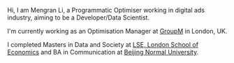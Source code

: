 Hi, I am Mengran Li, a Programmatic Optimiser working in digital ads industry, aiming to be a Developer/Data Scientist. 

I'm currently working as an Optimisation Manager at [GroupM](https://www.groupm.com/) in London, UK.

I completed Masters in Data and Society at [LSE, London School of Economics](https://www.lse.ac.uk/study-at-lse/Graduate/degree-programmes-2021/MSc-Media-and-Communications-Data-and-Society) and BA in Communication at [Beijing Normal University](https://en.wikipedia.org/wiki/Beijing_Normal_University).

<!--
[comment]: <> (##### [My PL Spectrum &#40;WIP 🚧&#41;]&#40;https://huangxuan.me/2020/05/05/pl-chart/&#41;)

[comment]: <> (I made a chart to visualize my experiences and interests on some of the programming languages. I know. I know this is always contraversial. But it's just something quite self-entertaining to do. So bare with me and have fun reading that!)

[comment]: <> (##### Appearence)

[comment]: <> (- [Upgrading to Progressive Web Apps][9] · [JSConf China Shanghai 2017]&#40;http://2017.jsconf.cn/&#41;)

[comment]: <> (- Building Progressive Web Apps · [CSDI Guangzhou 2017]&#40;http://www.csdisummit.com/&#41;)

[comment]: <> (- The State of Progressive Web App · GDG IO Redux Beijing 2017)

[comment]: <> (- PWA Rehashing · Baidu HQ Beijing 2017)

[comment]: <> (- [Service Worker 101][5] · GDG DevFest Beijing 2016)

[comment]: <> (- [Progressive Web Apps][4] · QCon Shanghai 2016)

[comment]: <> (- Progressive Web App in my POV · GDG IO Redux Beijing 2016)

[comment]: <> (- [CSS Still Sucks 2015][2] · 2015)

[comment]: <> (- [JavaScript Modularization Journey][1] · 2015)

[comment]: <> ([1]: //huangxuan.me/2015/07/09/js-module-7day/)

[comment]: <> ([2]: //huangxuan.me/2015/12/28/css-sucks-2015/)

[comment]: <> ([3]: //huangxuan.me/2016/06/05/pwa-in-my-pov/)

[comment]: <> ([4]: //huangxuan.me/2016/10/20/pwa-qcon2016/)

[comment]: <> ([5]: //huangxuan.me/2016/11/20/sw-101-gdgdf/)

[comment]: <> ([6]: https://yanshuo.io/assets/player/?deck=58ac8598b123db0067292f92 "PWA Rehashing")

[comment]: <> ([7]: https://yanshuo.io/assets/player/?deck=593ad6fbfe88c2006a0a0d6d "The State of PWA")

[comment]: <> ([8]: https://yanshuo.io/assets/player/?deck=594d673d570c357d0698a950 "Building PWA")

[comment]: <> ([9]: //huangxuan.me/jsconfcn2017/)

-->